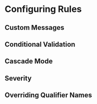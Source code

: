 # Configuring Rules

## Custom Messages

## Conditional Validation

## Cascade Mode

## Severity

## Overriding Qualifier Names
